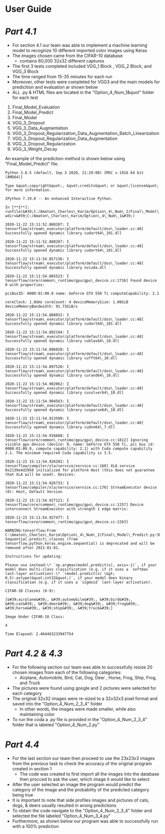 # **User Guide**

# *Part 4.1*
- For section 4.1 our team was able to implement a machine learning model to recognize 10 different imported color images using Keras
- The images chosen came from the CIFAR-10 database
  - contains 60,000 32x32 different captures
- The first 3 tests completed included VGG\_1 Block , VGG\_2 Block, and VGG\_3 Block
- The time ranged from 15-35 minutes for each run
- Moreover, other tests were completed for VGG3 and the main models for predicition and evaluation ar shown below
- ALL .py & HTML files are located in the "Option\_4\_Num\_1&quot" folder for each test

1. Final\_Model\_Evaluation
2. Final\_Model\_Predict
3. Final\_Model
4. VGG\_3\_Dropout
5. VGG\_3\_Data\_Augmentation
6. VGG\_3\_Dropout\_Regularization\_Data\_Augmentation\_Batch\_Linearization
7. VGG\_3\_Dropout\_Regularization\_Data\_Augmentation
8. VGG\_3\_Dropout\_Regularization
9. VGG\_3\_Weight\_Decay

An example of the prediction method is shown below using &quot;Final\_Model\_Predict&quot; file.

```
Python 3.8.5 (default, Sep 3 2020, 21:29:08) [MSC v.1916 64 bit (AMD64)]

Type &quot;copyright&quot;, &quot;credits&quot; or &quot;license&quot; for more information.

IPython 7.19.0 -- An enhanced Interactive Python.

In [**1**]: runfile(&#39;C:/Amaton\_Charles\_Karim/Option\_4\_Num\_1/Final\_Model\_Predict.py&#39;, wdir=&#39;C:/Amaton\_Charles\_Karim/Option\_4\_Num\_1&#39;)

2020-11-22 15:11:52.880287: I tensorflow/stream\_executor/platform/default/dso\_loader.cc:48] Successfully opened dynamic library cudart64\_101.dll

2020-11-22 15:11:52.880287: I tensorflow/stream\_executor/platform/default/dso\_loader.cc:48] Successfully opened dynamic library cudart64\_101.dll

2020-11-22 15:11:54.857136: I tensorflow/stream\_executor/platform/default/dso\_loader.cc:48] Successfully opened dynamic library nvcuda.dll

2020-11-22 15:11:54.885523: I tensorflow/core/common\_runtime/gpu/gpu\_device.cc:1716] Found device 0 with properties:

pciBusID: 0000:01:00.0 name: GeForce GTX 550 Ti computeCapability: 2.1

coreClock: 1.8GHz coreCount: 4 deviceMemorySize: 1.00GiB deviceMemoryBandwidth: 91.73GiB/s

2020-11-22 15:11:54.888032: I tensorflow/stream\_executor/platform/default/dso\_loader.cc:48] Successfully opened dynamic library cudart64\_101.dll

2020-11-22 15:11:54.892194: I tensorflow/stream\_executor/platform/default/dso\_loader.cc:48] Successfully opened dynamic library cublas64\_10.dll

2020-11-22 15:11:54.896028: I tensorflow/stream\_executor/platform/default/dso\_loader.cc:48] Successfully opened dynamic library cufft64\_10.dll

2020-11-22 15:11:54.897520: I tensorflow/stream\_executor/platform/default/dso\_loader.cc:48] Successfully opened dynamic library curand64\_10.dll

2020-11-22 15:11:54.902062: I tensorflow/stream\_executor/platform/default/dso\_loader.cc:48] Successfully opened dynamic library cusolver64\_10.dll

2020-11-22 15:11:54.904563: I tensorflow/stream\_executor/platform/default/dso\_loader.cc:48] Successfully opened dynamic library cusparse64\_10.dll

2020-11-22 15:11:54.913509: I tensorflow/stream\_executor/platform/default/dso\_loader.cc:48] Successfully opened dynamic library cudnn64\_7.dll

2020-11-22 15:11:54.916688: I tensorflow/core/common\_runtime/gpu/gpu\_device.cc:1812] Ignoring visible gpu device (device: 0, name: GeForce GTX 550 Ti, pci bus id: 0000:01:00.0, compute capability: 2.1) with Cuda compute capability 2.1. The minimum required Cuda capability is 3.5.

2020-11-22 15:11:54.926202: I tensorflow/compiler/xla/service/service.cc:168] XLA service 0x2139e4d2950 initialized for platform Host (this does not guarantee that XLA will be used). Devices:

2020-11-22 15:11:54.926733: I tensorflow/compiler/xla/service/service.cc:176] StreamExecutor device (0): Host, Default Version

2020-11-22 15:11:54.927121: I tensorflow/core/common\_runtime/gpu/gpu\_device.cc:1257] Device interconnect StreamExecutor with strength 1 edge matrix:

2020-11-22 15:11:54.927477: I tensorflow/core/common\_runtime/gpu/gpu\_device.cc:1263]

WARNING:tensorflow:From C:\Amaton\_Charles\_Karim\Option\_4\_Num\_1\Final\_Model\_Predict.py:30: Sequential.predict\_classes (from tensorflow.python.keras.engine.sequential) is deprecated and will be removed after 2021-01-01.

Instructions for updating:

Please use instead:\* `np.argmax(model.predict(x), axis=-1)`, if your model does multi-class classification (e.g. if it uses a `softmax` last-layer activation).\* `(model.predict(x) \&gt; 0.5).astype(&quot;int32&quot;)`, if your model does binary classification (e.g. if it uses a `sigmoid` last-layer activation).

CIFAR-10 Classes (0-9):

[&#39;airplane&#39;, &#39;automobile&#39;, &#39;bird&#39;, &#39;cat&#39;, &#39;deer&#39;, &#39;dog&#39;, &#39;frog&#39;, &#39;horse&#39;, &#39;ship&#39;, &#39;truck&#39;]

Image Under CIFAR-10 Class:

4

Time Elapsed: 2.464463233947754
```

# *Part 4.2 & 4.3*
- For the following section our team was able to successfully resize 20 chosen images from each of the following categories: 
  - Airplane, Automobile, Bird, Cat, Dog, Deer , Horse, Frog, Ship, Frog, and Truck
- The pictures were found using google and 2 pictures were selected for each category
- The original 32x32 images were re-sized to a 32x32x3 pixel format and saved into the "Option\_4\_Num\_2\_3\_4" folder
  - In other words, the images were made smaller, while also maintaining color
- To run the coda a .py file is provided in the "Option\_4\_Num\_2\_3\_4" folder that is labeled "Option\_4\_Num\_2.py"

# *Part 4.4*
- For the last section our team then proceed to use the 23x23x3 images from the previous task to check the accuracy of the original program created in section 1
  - The code was created to first import all the images into the database then procced to ask the user, which image it would like to select
- After the user selected an image the program would predict the category of the image and the probability of the predicted category being true
- It is important to note that side profiles images and pictures of cats, dogs, &amp; deers usually resulted in wrong predictions
- To obtain the code navigate to the "Option\_4\_Num\_2\_3\_4" folder and selected the file labeled "Option\_4\_Num\_3\_4.py"
- Furthermore, as shown below our program was able to successfully run with a 100% prediction
